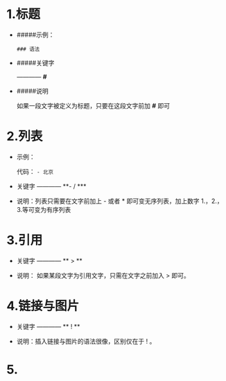 # 1.标题

- #####示例：

    `### 语法`

- #####关键字 

    ———— **#**

- #####说明

    如果一段文字被定义为标题，只要在这段文字前加 **#** 即可 

# 2.列表

- 示例：

    代码： `- 北京`

- 关键字 ———— **- / ***

- 说明：列表只需要在文字前加上 - 或者 * 即可变无序列表，加上数字 1.，2.，3.等可变为有序列表

# 3.引用

- 关键字 ———— ** > **

- 说明： 如果某段文字为引用文字，只需在文字之前加入 > 即可。

# 4.链接与图片

- 关键字 ———— ** ! **

- 说明：插入链接与图片的语法很像，区别仅在于 ! 。

# 5.



